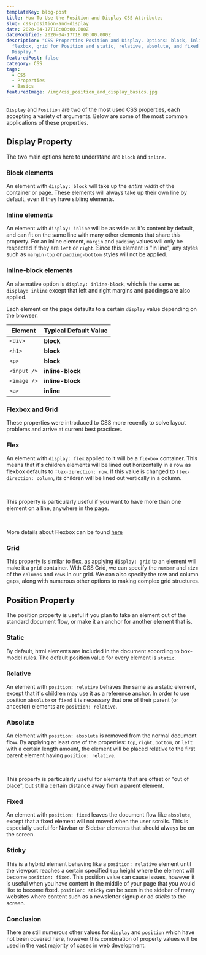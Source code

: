 ```yaml
---
templateKey: blog-post
title: How To Use the Position and Display CSS Attributes
slug: css-position-and-display
date: 2020-04-17T18:00:00.000Z
dateModified: 2020-04-17T18:00:00.000Z
description: "CSS Properties Position and Display. Options: block, inline,
  flexbox, grid for Position and static, relative, absolute, and fixed for
  Display."
featuredPost: false
category: CSS
tags:
  - CSS
  - Properties
  - Basics
featuredImage: /img/css_position_and_display_basics.jpg
---
```

`Display` and `Position` are two of the most used CSS properties, each accepting a variety of arguments. Below are some of the most common applications of these properties.

## Display Property

The two main options here to understand are `block` and `inline`. 

### Block elements

An element with `display: block` will take up the *entire width* of the container or page. These elements will always take up their own line by default, even if they have sibling elements.

### Inline elements

An element with `display: inline` will be as wide as it's content by default, and can fit on the same line with many other elements that share this property. For an inline element, `margin` and `padding` values will only be respected if they are `left` or `right`. Since this element is "in line", any styles such as `margin-top` or `padding-bottom` styles will not be applied.

### Inline-block elements

An alternative option is `display: inline-block`, which is the same as `display: inline` except that left and right margins and paddings are also applied.

Each element on the page defaults to a certain `display` value depending on the browser. 

| Element     | Typical Default Value |
| ----------- | --------------------- |
| `<div>`     | **block**             |
| `<h1>`      | **block**             |
| `<p>`       | **block**             |
| `<input />` | **inline-block**      |
| `<image />` | **inline-block**      |
| `<a>`       | **inline**            |

### Flexbox and Grid

These properties were introduced to CSS more recently to solve layout problems and arrive at current best practices.

### Flex

An element with `display: flex` applied to it will be a `flexbox` container. This means that it's children elements will be lined out horizontally in a row as flexbox defaults to `flex-direction: row`. If this value is changed to `flex-direction: column`, its children will be lined out vertically in a column.

&nbsp;

This property is particularly useful if you want to have more than one element on a line, anywhere in the page.

&nbsp;

More details about Flexbox can be found [here](/css-flexbox)

### Grid

This property is similar to flex, as applying `display: grid` to an element will make it a `grid` container. With CSS Grid, we can specify the `number` and `size` of the `columns` and `rows` in our grid. We can also specify the row and column gaps, along with numerous other options to making complex grid structures.

## Position Property

The position property is useful if you plan to take an element out of the standard document flow, or make it an anchor for another element that is.

### Static

By default, html elements are included in the document according to box-model rules. The default position value for every element is `static`.

### Relative

An element with `position: relative` behaves the same as a static element, except that it's children may use it as a reference anchor. In order to use position `absolute` or `fixed` it is necessary that one of their parent (or ancestor) elements are `position: relative`.

### Absolute

An element with `position: absolute` is removed from the normal document flow. By applying at least one of the properties: `top`, `right`, `bottom`, or `left` with a certain length amount, the element will be placed relative to the first parent element having `position: relative`.

&nbsp;

This property is particularly useful for elements that are offset or "out of place", but still a certain distance away from a parent element. 

### Fixed

An element with `position: fixed` leaves the document flow like `absolute`, except that a fixed element will not moved when the user scrolls. This is especially useful for Navbar or Sidebar elements that should always be on the screen.

### Sticky

This is a hybrid element behaving like a `position: relative` element until the viewport reaches a certain specified `top` height where the element will become `position: fixed`. This position value can cause issues, however it is useful when you have content in the middle of your page that you would like to become fixed. `position: sticky` can be seen in the sidebar of many websites where content such as a newsletter signup or ad *sticks* to the screen. 

### Conclusion

There are still numerous other values for `display` and `position` which have not been covered here, however this combination of property values will be used in the vast majority of cases in web development.